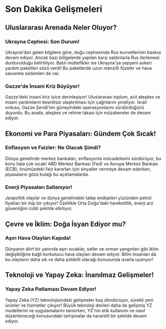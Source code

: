 # Son Dakika Gelişmeleri

## Uluslararası Arenada Neler Oluyor?

### Ukrayna Cephesi: Son Durum!

Ukrayna'dan gelen bilgilere göre, doğu cephesinde Rus kuvvetlerinin baskısı devam ediyor. Ancak bazı bölgelerde yapılan karşı saldırılarla Rus ilerlemesi durdurulduğu belirtiliyor. Batılı müttefikler ise Ukrayna'ya yepyeni askeri yardım paketleri sözü verdi! Bu paketlerde uzun menzilli füzeler ve hava savunma sistemleri de var.

### Gazze'de İnsani Kriz Büyüyor!

Gazze'deki insani kriz iyice derinleşiyor! Uluslararası toplum, acil ateşkes ve insani yardımların kesintisiz ulaştırılması için çağrılarını yineliyor. İsrail ordusu, Gazze Şeridi'nin güneyindeki operasyonlarını sürdürdüğünü duyurdu. Bu arada, ateşkes ve rehine takası için müzakereler de devam ediyor.

## Ekonomi ve Para Piyasaları: Gündem Çok Sıcak!

### Enflasyon ve Faizler: Ne Olacak Şimdi?

Dünya genelinde merkez bankaları, enflasyonla mücadelesini sürdürüyor, bu konu hala çok sıcak! ABD Merkez Bankası (Fed) ve Avrupa Merkez Bankası (ECB), önümüzdeki faiz kararları için sinyaller vermeye devam ederken, piyasaların gözü kulağı bu açıklamalarda.

### Enerji Piyasaları Sallanıyor!

Jeopolitik olaylar ve dünya genelindeki talep endişeleri yüzünden petrol fiyatları bir inip bir çıkıyor! Özellikle Orta Doğu'daki hareketlilik, enerji arz güvenliğini ciddi şekilde etkiliyor.

## Çevre ve İklim: Doğa İsyan Ediyor mu?

### Aşırı Hava Olayları Kapıda!

Dünyanın dört bir yanında aşırı sıcaklar, seller ve orman yangınları gibi iklim değişikliğine bağlı korkutucu hava olayları devam ediyor. Bilim insanları da bu olayların daha sık ve daha şiddetli olacağı konusunda ısrarla uyarıyor!

## Teknoloji ve Yapay Zeka: İnanılmaz Gelişmeler!

### Yapay Zeka Patlaması Devam Ediyor!

Yapay Zeka (YZ) teknolojisindeki gelişmeler baş döndürüyor, sürekli yeni ürünler ve hizmetler çıkıyor! Büyük teknoloji devleri daha da gelişmiş YZ modellerini ve uygulamalarını tanıtırken, YZ'nin etik kullanımı ve nasıl düzenleneceği konusundaki tartışmalar da hararetli bir şekilde devam ediyor.
